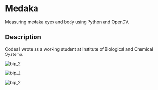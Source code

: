 # Medaka

Measuring medaka eyes and body using Python and OpenCV.

## Description

Codes I wrote as a working student at Institute of Biological and Chemical Systems.

![bip_2](https://user-images.githubusercontent.com/104489999/219819222-5f1ec57e-e01c-4811-bf23-6513491f9971.jpg)

![bip_2](https://user-images.githubusercontent.com/104489999/219819321-1f4730c5-c5b6-4f1d-8926-58cdee14d82b.jpg)

![bip_2](https://user-images.githubusercontent.com/104489999/219819367-b1b7e892-c30d-4b44-871f-add71aa9b2d8.jpg)
